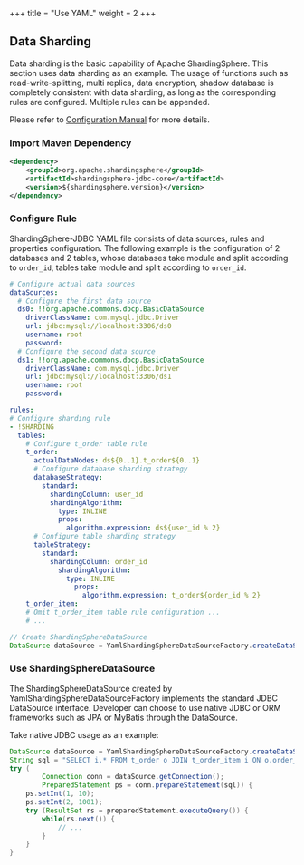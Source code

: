 +++
title = "Use YAML"
weight = 2
+++

## Data Sharding

Data sharding is the basic capability of Apache ShardingSphere. 
This section uses data sharding as an example.
The usage of functions such as read-write-splitting, multi replica, data encryption, shadow database is completely consistent with data sharding, as long as the corresponding rules are configured. 
Multiple rules can be appended.

Please refer to [Configuration Manual](/en/user-manual/shardingsphere-jdbc/configuration/config-yaml/) for more details.

### Import Maven Dependency

```xml
<dependency>
    <groupId>org.apache.shardingsphere</groupId>
    <artifactId>shardingsphere-jdbc-core</artifactId>
    <version>${shardingsphere.version}</version>
</dependency>
```

### Configure Rule

ShardingSphere-JDBC YAML file consists of data sources, rules and properties configuration.
The following example is the configuration of 2 databases and 2 tables, 
whose databases take module and split according to `order_id`, tables take module and split according to `order_id`.

```yaml
# Configure actual data sources
dataSources:
  # Configure the first data source
  ds0: !!org.apache.commons.dbcp.BasicDataSource
    driverClassName: com.mysql.jdbc.Driver
    url: jdbc:mysql://localhost:3306/ds0
    username: root
    password:
  # Configure the second data source
  ds1: !!org.apache.commons.dbcp.BasicDataSource
    driverClassName: com.mysql.jdbc.Driver
    url: jdbc:mysql://localhost:3306/ds1
    username: root
    password: 

rules:
# Configure sharding rule
- !SHARDING
  tables:
    # Configure t_order table rule
    t_order: 
      actualDataNodes: ds${0..1}.t_order${0..1}
      # Configure database sharding strategy
      databaseStrategy:
        standard:
          shardingColumn: user_id
          shardingAlgorithm:
            type: INLINE
            props:
              algorithm.expression: ds${user_id % 2}
      # Configure table sharding strategy
      tableStrategy:
        standard:
          shardingColumn: order_id
            shardingAlgorithm:
              type: INLINE
                props:
                  algorithm.expression: t_order${order_id % 2}
    t_order_item: 
    # Omit t_order_item table rule configuration ...
    # ...
```

```java
// Create ShardingSphereDataSource
DataSource dataSource = YamlShardingSphereDataSourceFactory.createDataSource(yamlFile);
```

### Use ShardingSphereDataSource

The ShardingSphereDataSource created by YamlShardingSphereDataSourceFactory implements the standard JDBC DataSource interface.
Developer can choose to use native JDBC or ORM frameworks such as JPA or MyBatis through the DataSource.

Take native JDBC usage as an example:

```java
DataSource dataSource = YamlShardingSphereDataSourceFactory.createDataSource(yamlFile);
String sql = "SELECT i.* FROM t_order o JOIN t_order_item i ON o.order_id=i.order_id WHERE o.user_id=? AND o.order_id=?";
try (
        Connection conn = dataSource.getConnection();
        PreparedStatement ps = conn.prepareStatement(sql)) {
    ps.setInt(1, 10);
    ps.setInt(2, 1001);
    try (ResultSet rs = preparedStatement.executeQuery()) {
        while(rs.next()) {
            // ...
        }
    }
}
```
